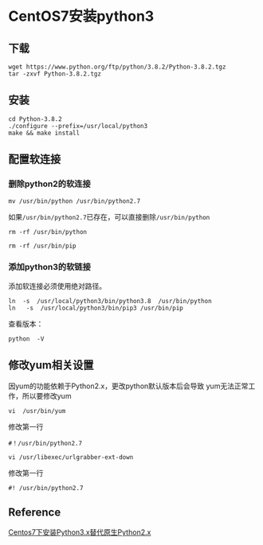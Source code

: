 # CentOS7安装python3

## 下载

```shell
wget https://www.python.org/ftp/python/3.8.2/Python-3.8.2.tgz
tar -zxvf Python-3.8.2.tgz
```

## 安装
```shell
cd Python-3.8.2
./configure --prefix=/usr/local/python3
make && make install
```

## 配置软连接
### 删除python2的软连接
```shell
mv /usr/bin/python /usr/bin/python2.7
```
如果`/usr/bin/python2.7`已存在，可以直接删除`/usr/bin/python`
```shell
rm -rf /usr/bin/python
```
```shell
rm -rf /usr/bin/pip
```
### 添加python3的软链接
添加软连接必须使用绝对路径。
```shell
ln  -s  /usr/local/python3/bin/python3.8  /usr/bin/python
ln   -s  /usr/local/python3/bin/pip3 /usr/bin/pip
```

查看版本：
```shell
python  -V
```

## 修改yum相关设置
因yum的功能依赖于Python2.x，更改python默认版本后会导致 yum无法正常工作，所以要修改yum

```shell
vi  /usr/bin/yum
```
修改第一行
```shell
#！/usr/bin/python2.7
```

```shell
vi /usr/libexec/urlgrabber-ext-down
```

修改第一行
```shell
#! /usr/bin/python2.7
```

## Reference
[Centos7下安装Python3.x替代原生Python2.x](https://www.jianshu.com/p/e20c75618b2a)